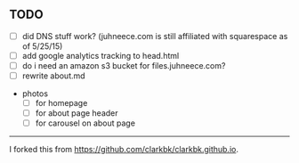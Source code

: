 ## TODO

- [ ] did DNS stuff work? (juhneece.com is still affiliated with squarespace as of 5/25/15)
- [ ] add google analytics tracking to head.html
- [ ] do i need an amazon s3 bucket for files.juhneece.com?
- [ ] rewrite about.md
- photos
  - [ ] for homepage
  - [ ] for about page header
  - [ ] for carousel on about page

----

I forked this from https://github.com/clarkbk/clarkbk.github.io.
